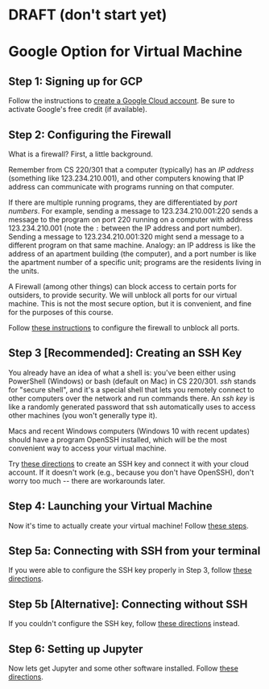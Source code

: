# DRAFT (don't start yet)

# Google Option for Virtual Machine

## Step 1: Signing up for GCP

Follow the instructions to [create a Google Cloud account](gcp.md).
Be sure to activate Google's free credit (if available).

## Step 2: Configuring the Firewall

What is a firewall?  First, a little background.

Remember from CS 220/301 that a computer (typically) has an *IP address*
(something like 123.234.210.001), and other computers knowing that IP
address can communicate with programs running on that computer.

If there are multiple running programs, they are differentiated by
*port numbers*.  For example, sending a message to 123.234.210.001:220
sends a message to the program on port 220 running on a computer with
address 123.234.210.001 (note the `:` between the IP address and port
number).  Sending a message to 123.234.210.001:320 might send a
message to a different program on that same machine.  Analogy: an IP
address is like the address of an apartment building (the computer),
and a port number is like the apartment number of a specific unit;
programs are the residents living in the units.

A Firewall (among other things) can block access to certain ports for
outsiders, to provide security.  We will unblock all ports for our
virtual machine.  This is not the most secure option, but it is
convenient, and fine for the purposes of this course.

Follow [these instructions](firewall.md) to configure the firewall to unblock all
ports.

## Step 3 [Recommended]: Creating an SSH Key

You already have an idea of what a shell is: you've been either using
PowerShell (Windows) or bash (default on Mac) in CS 220/301.  *ssh*
stands for "secure shell", and it's a special shell that lets you
remotely connect to other computers over the network and run commands
there.  An *ssh key* is like a randomly generated password that ssh
automatically uses to access other machines (you won't generally type
it).

Macs and recent Windows computers (Windows 10 with recent updates)
should have a program OpenSSH installed, which will be the most
convenient way to access your virtual machine.

Try [these directions](ssh.md) to create an SSH key and connect it
with your cloud account.  If it doesn't work (e.g., because you don't
have OpenSSH), don't worry too much -- there are workarounds later.

## Step 4: Launching your Virtual Machine

Now it's time to actually create your virtual machine!  Follow [these steps](launch.md).

## Step 5a: Connecting with SSH from your terminal

If you were able to configure the SSH key properly in Step 3, follow
[these directions](connect.md).

## Step 5b [Alternative]: Connecting without SSH

If you couldn't configure the SSH key, follow [these
directions](connect-alt.md) instead.

## Step 6: Setting up Jupyter

Now lets get Jupyter and some other software installed.  Follow [these
directions](jupyter.md).

